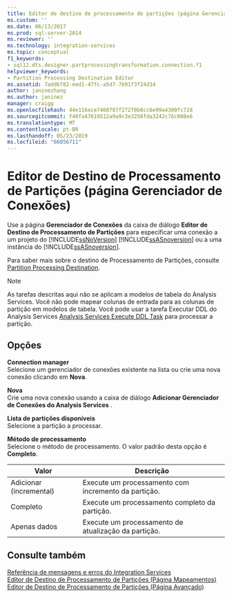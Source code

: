 ```yaml
---
title: Editor de destino de processamento de partições (página Gerenciador de Conexão) | Microsoft Docs
ms.custom: ''
ms.date: 06/13/2017
ms.prod: sql-server-2014
ms.reviewer: ''
ms.technology: integration-services
ms.topic: conceptual
f1_keywords:
- sql12.dts.designer.partprocessingtransformation.connection.f1
helpviewer_keywords:
- Partition Processing Destination Editor
ms.assetid: 7add6f82-eed1-47fc-a5d7-7b91f3f24d34
author: janinezhang
ms.author: janinez
manager: craigg
ms.openlocfilehash: 44e116ece7460787f272f0b8cc6e99a4300fc728
ms.sourcegitcommit: f40fa47619512a9a9c3e3258fda3242c76c008e6
ms.translationtype: MT
ms.contentlocale: pt-BR
ms.lasthandoff: 05/23/2019
ms.locfileid: "66056711"
---
```

# <a name="partition-processing-destination-editor-connection-manager-page"></a>Editor de Destino de Processamento de Partições (página Gerenciador de Conexões)
  Use a página **Gerenciador de Conexões** da caixa de diálogo **Editor de Destino de Processamento de Partições** para especificar uma conexão a um projeto do [!INCLUDE[ssNoVersion](../includes/ssnoversion-md.md)] [!INCLUDE[ssASnoversion](../includes/ssasnoversion-md.md)] ou a uma instância do [!INCLUDE[ssASnoversion](../includes/ssasnoversion-md.md)].  
  
 Para saber mais sobre o destino de Processamento de Partições, consulte [Partition Processing Destination](data-flow/partition-processing-destination.md).  
  
> [!NOTE]  
>  As tarefas descritas aqui não se aplicam a modelos de tabela do Analysis Services.  Você não pode mapear colunas de entrada para as colunas de partição em modelos de tabela. Você pode usar a tarefa Executar DDL do Analysis Services [Analysis Services Execute DDL Task](control-flow/analysis-services-execute-ddl-task.md) para processar a partição.  
  
## <a name="options"></a>Opções  
 **Connection manager**  
 Selecione um gerenciador de conexões existente na lista ou crie uma nova conexão clicando em **Nova**.  
  
 **Nova**  
 Crie uma nova conexão usando a caixa de diálogo **Adicionar Gerenciador de Conexões do Analysis Services** .  
  
 **Lista de partições disponíveis**  
 Selecione a partição a processar.  
  
 **Método de processamento**  
 Selecione o método de processamento. O valor padrão desta opção é **Completo**.  
  
|Valor|Descrição|  
|-----------|-----------------|  
|Adicionar (incremental)|Execute um processamento com incremento da partição.|  
|Completo|Execute um processamento completo da partição.|  
|Apenas dados|Execute um processamento de atualização da partição.|  
  
## <a name="see-also"></a>Consulte também  
 [Referência de mensagens e erros do Integration Services](../../2014/integration-services/integration-services-error-and-message-reference.md)   
 [Editor de Destino de Processamento de Partições &#40;Página Mapeamentos&#41;](../../2014/integration-services/partition-processing-destination-editor-mappings-page.md)   
 [Editor de Destino de Processamento de Partições &#40;Página Avançado&#41;](../../2014/integration-services/partition-processing-destination-editor-advanced-page.md)  
  
  
